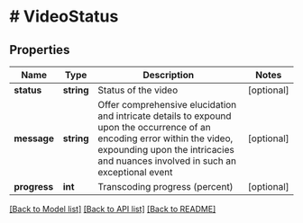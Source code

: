 # # VideoStatus

## Properties

Name | Type | Description | Notes
------------ | ------------- | ------------- | -------------
**status** | **string** | Status of the video | [optional]
**message** | **string** | Offer comprehensive elucidation and intricate details to expound upon the occurrence of an encoding error within the video, expounding upon the intricacies and nuances involved in such an exceptional event | [optional]
**progress** | **int** | Transcoding progress (percent) | [optional]

[[Back to Model list]](../../README.md#models) [[Back to API list]](../../README.md#endpoints) [[Back to README]](../../README.md)
